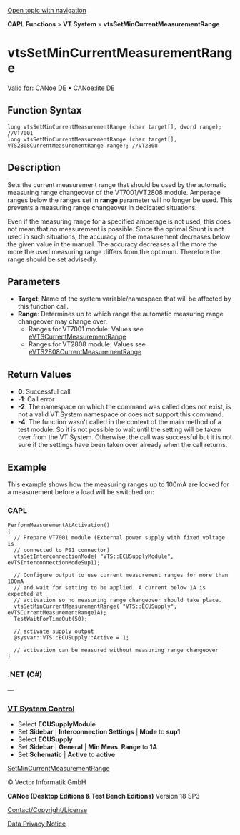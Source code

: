 [Open topic with navigation](../../../../../CANoeDEFamily.htm#Topics/CAPLFunctions/VTSystem/Functions/CAPLfunctionVTSvtsSetMinCurrentMeasurementRange.md)

**CAPL Functions** » **VT System** » **vtsSetMinCurrentMeasurementRange**

# vtsSetMinCurrentMeasurementRange

[Valid for](../../../Shared/FeatureAvailability.md): CANoe DE • CANoe:lite DE

## Function Syntax

```plaintext
long vtsSetMinCurrentMeasurementRange (char target[], dword range); //VT7001
long vtsSetMinCurrentMeasurementRange (char target[], VTS2808CurrentMeasurementRange range); //VT2808
```

## Description

Sets the current measurement range that should be used by the automatic measuring range changeover of the VT7001/VT2808 module. Amperage ranges below the ranges set in **range** parameter will no longer be used. This prevents a measuring range changeover in dedicated situations.

Even if the measuring range for a specified amperage is not used, this does not mean that no measurement is possible. Since the optimal Shunt is not used in such situations, the accuracy of the measurement decreases below the given value in the manual. The accuracy decreases all the more the more the used measuring range differs from the optimum. Therefore the range should be set advisedly.

## Parameters

- **Target**: Name of the system variable/namespace that will be affected by this function call.
- **Range**: Determines up to which range the automatic measuring range changeover may change over.
  - Ranges for VT7001 module: Values see [eVTSCurrentMeasurementRange](../CAPLfunctionsVTSystemEnumeration.md#eVTSCurrentMeasurementRange)
  - Ranges for VT2808 module: Values see [eVTS2808CurrentMeasurementRange](../CAPLfunctionsVTSystemEnumeration.md#eVTS2808CurrentMeasurementRange)

## Return Values

- **0**: Successful call
- **-1**: Call error
- **-2**: The namespace on which the command was called does not exist, is not a valid VT System namespace or does not support this command.
- **-4**: The function wasn't called in the context of the main method of a test module. So it is not possible to wait until the setting will be taken over from the VT System. Otherwise, the call was successful but it is not sure if the settings have been taken over already when the call returns.

## Example

This example shows how the measuring ranges up to 100mA are locked for a measurement before a load will be switched on:

### CAPL

```plaintext
PerformMeasurementAtActivation()
{
  // Prepare VT7001 module (External power supply with fixed voltage is
  // connected to PS1 connector)
  vtsSetInterconnectionMode( "VTS::ECUSupplyModule", eVTSInterconnectionModeSup1);

  // Configure output to use current measurement ranges for more than 100mA
  // and wait for setting to be applied. A current below 1A is expected at
  // activation so no measuring range changeover should take place.
  vtsSetMinCurrentMeasurementRange( "VTS::ECUSupply", eVTSCurrentMeasurementRange1A);
  TestWaitForTimeOut(50);

  // activate supply output
  @sysvar::VTS::ECUSupply::Active = 1;

  // activation can be measured without measuring range changeover
}
```

### .NET (C#)

—

### [VT System Control](../../../CANoeCANalyzer/VTSystem/VTSystemControl/VTSControl.md)

- Select **ECUSupplyModule**
- Set **Sidebar** | **Interconnection Settings** | **Mode** to **sup1**
- Select **ECUSupply**
- Set **Sidebar** | **General** | **Min Meas. Range** to **1A**
- Set **Schematic** | **Active** to **active**

[SetMinCurrentMeasurementRange](CAPLfunctionVTSSetMinCurrentMeasurementRange.md)

© Vector Informatik GmbH

**CANoe (Desktop Editions & Test Bench Editions)** Version 18 SP3

[Contact/Copyright/License](../../../Shared/ContactCopyrightLicense.md)

[Data Privacy Notice](https://www.vector.com/int/en/company/get-info/privacy-policy/)
